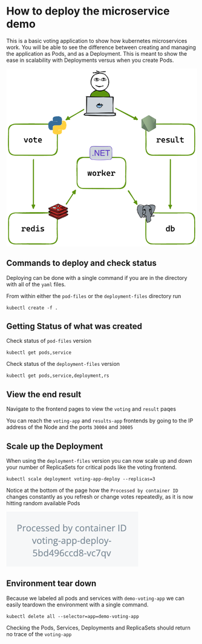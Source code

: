 # How to deploy the microservice demo

This is a basic voting application to show how kubernetes microservices work. You will be able to see the difference between creating and managing the application as Pods, and as a Deployment. This is meant to show the ease in scalability with Deployments versus when you create Pods.

![Architecture Overview](/images/architecture.excalidraw.png)

## Commands to deploy and check status

Deploying can be done with a single command if you are in the directory with all of the `yaml` files.

From within either the `pod-files` or the `deployment-files` directory run

``` shell
kubectl create -f .
```

## Getting Status of what was created

Check status of `pod-files` version

``` shell
kubectl get pods,service
```

Check status of the `deployment-files` version

```shell
kubectl get pods,service,deployment,rs
```

## View the end result

Navigate to the frontend pages to view the `voting` and `result` paqes

You can reach the `voting-app` and `results-app` frontends by going to the IP address of the Node and the ports `30004` and `30005`

## Scale up the Deployment

When using the `deployment-files` version you can now scale up and down your number of ReplicaSets for critical pods like the voting frontend.

``` shell
kubectl scale deployment voting-app-deploy --replicas=3
```

Notice at the bottom of the page how the `Processed by container ID` changes constantly as you refresh or change votes repeatedly, as it is now hitting random available Pods

![Example](/images/id.example.png)

## Environment tear down

Because we labeled all pods and services with `demo-voting-app` we can easily teardown the environment with a single command.

``` shell
kubectl delete all --selector=app=demo-voting-app
```

Checking the Pods, Services, Deployments and ReplicaSets should return no trace of the `voting-app`
